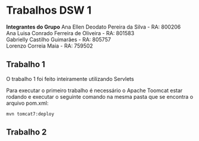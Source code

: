 # Trabalhos DSW 1

**Integrantes do Grupo**
Ana Ellen Deodato Pereira da Silva - RA: 800206<br>
Ana Luisa Conrado Ferreira de Oliveira - RA: 801583<br>
Gabrielly Castilho Guimarães - RA: 805757<br>
Lorenzo Correia Maia - RA: 759502<br>

## Trabalho 1

O trabalho 1 foi feito inteiramente utilizando Servlets

Para executar o primeiro trabalho é necessário o Apache Toomcat estar rodando e executar o seguinte comando na mesma pasta que se encontra o arquivo pom.xml:

```
mvn tomcat7:deploy
```

## Trabalho 2
